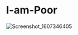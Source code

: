 # I-am-Poor


![Screenshot_1607346405](https://user-images.githubusercontent.com/41040479/101354804-8bc44b00-38b7-11eb-813c-dd7741a478d7.png)
